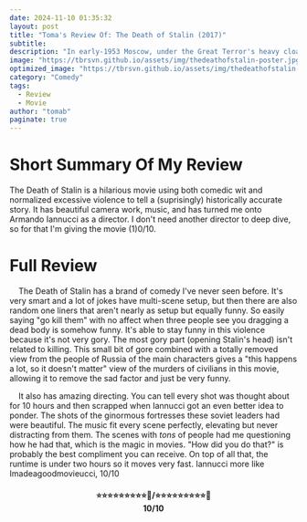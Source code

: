```yaml
---
date: 2024-11-10 01:35:32
layout: post
title: "Toma's Review Of: The Death of Stalin (2017)"
subtitle:
description: "In early-1953 Moscow, under the Great Terror's heavy cloak of state paranoia, the ever-watchful Soviet leader, Iosif Stalin, collapses, unexpectedly, of a brain haemorrhage. As a result, when someone discovers his body the following morning, a frenetic surge of raw panic starts spreading like a virus amongst the senior members of the Council of Ministers, as they scramble to maintain order, weed out the competition, and, ultimately, take power. But, in the middle of a gut-wrenching roller-coaster of incessant plotting, tireless machinations, and frail allegiances, absolutely no one is safe; not even the feared chief of the secret police, Lavrenti Beria. In the end, who will prevail after the death of Stalin?"
image: "https://tbrsvn.github.io/assets/img/thedeathofstalin-poster.jpg"
optimized_image: "https://tbrsvn.github.io/assets/img/thedeathofstalin-poster.jpg"
category: "Comedy"
tags:
  - Review
  - Movie
author: "tomab"
paginate: true
---
```


# Short Summary Of My Review

The Death of Stalin is a hilarious movie using both comedic wit and normalized excessive violence to tell a (suprisingly) historically accurate story. It has beautiful camera work, music, and has turned me onto Armando Iannucci as a director. I don't need another director to deep dive, so for that I'm giving the movie (1)0/10.

# Full Review

&nbsp;&nbsp;&nbsp;&nbsp;The Death of Stalin has a brand of comedy I've never seen before. It's very smart and a lot of jokes have multi-scene setup, but then there are also random one liners that aren't nearly as setup but equally funny. So easily saying "go kill them" with no affect when three people see you dragging a dead body is somehow funny. It's able to stay funny in this violence because it's not very gory. The most gory part (opening Stalin's head) isn't related to killing. This small bit of gore combined with a totally removed view from the people of Russia of the main characters gives a "this happens a lot, so it doesn't matter" view of the murders of civilians in this movie, allowing it to remove the sad factor and just be very funny.  

&nbsp;&nbsp;&nbsp;&nbsp;It also has amazing directing. You can tell every shot was thought about for 10 hours and then scrapped when Iannucci got an even better idea to ponder. The shots of the ginormous fortresses these soviet leaders had were beautiful. The music fit every scene perfectly, elevating but never distracting from them. The scenes with *tons* of people had me questioning how he had that, which is the magic in movies. "How did you do that?" is probably the best compliment you can receive. On top of all that, the runtime is under two hours so it moves very fast. Iannucci more like Imadeagoodmovieucci, 10/10


<h4 style="text-align:center;"> ⭐⭐⭐⭐⭐⭐⭐⭐⭐🌟/⭐⭐⭐⭐⭐⭐⭐⭐⭐🌟<br>10/10</h4>
